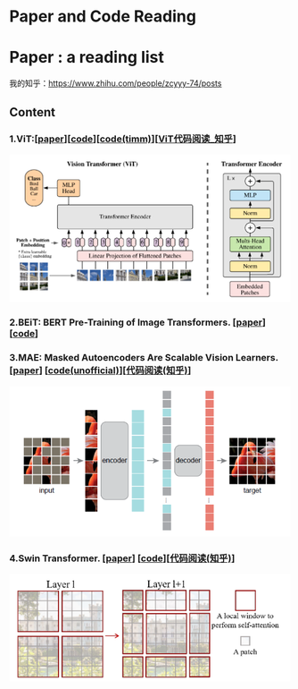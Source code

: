 # Paper and Code Reading

# Paper : a reading list

我的知乎：https://www.zhihu.com/people/zcyyy-74/posts

## Content

### 1.**ViT:**[[paper]()][[code](https://github.com/lucidrains/vit-pytorch)][[code(timm)](https://github.com/rwightman/pytorch-image-models/blob/master/timm/models/vision_transformer.py)][[ViT代码阅读_知乎](https://zhuanlan.zhihu.com/p/442125846?)]
![image](figs/vit.png)

### 2.**BEiT: BERT Pre-Training of Image Transformers.** [[paper](http://arxiv.org/abs/2106.08254)] [[code](https://github.com/microsoft/unilm/tree/master/beit)]

### 3.**MAE: Masked Autoencoders Are Scalable Vision Learners.** [[paper](https://arxiv.org/abs/2111.06377)] [[code(unofficial)](https://github.com/pengzhiliang/MAE-pytorch)][[代码阅读(知乎)](https://zhuanlan.zhihu.com/p/444051371)]
![image](figs/mae.png)

### 4.**Swin Transformer.** [[paper](http://arxiv.org/abs/2103.14030)] [[code](https://github.com/microsoft/Swin-Transformer)][[代码阅读(知乎)](https://zhuanlan.zhihu.com/p/445070417)]

![image](figs/swin.png)
